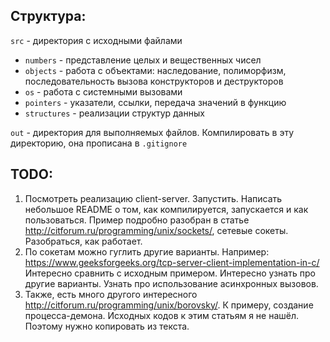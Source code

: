Структура:
---------------
`src` - директория с исходными файлами
- `numbers` - представление целых и вещественных чисел
- `objects` - работа с объектами: наследование, полиморфизм, последовательность вызова конструкторов и деструкторов
- `os` - работа с системными вызовами
- `pointers` - указатели, ссылки, передача значений в функцию
- `structures` - реализации структур данных 

`out` - директория для выполняемых файлов. Компилировать в эту директорию, она прописана в `.gitignore`

TODO:
---------------
1. Посмотреть реализацию client-server. Запустить. Написать небольшое README о том, как компилируется, запускается и как пользоваться. Пример подробно разобран в статье http://citforum.ru/programming/unix/sockets/, сетевые сокеты. Разобраться, как работает.
2. По сокетам можно гуглить другие варианты. Например: https://www.geeksforgeeks.org/tcp-server-client-implementation-in-c/ Интересно сравнить с исходным примером. Интересно узнать про другие варианты. Узнать про использование асинхронных вызовов.  
3. Также, есть много другого интересного http://citforum.ru/programming/unix/borovsky/. К примеру, создание процесса-демона. Исходных кодов к этим статьям я не нашёл. Поэтому нужно копировать из текста. 
